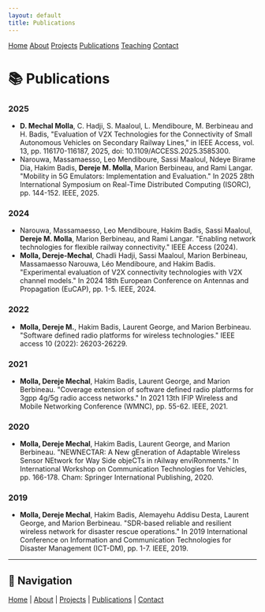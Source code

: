 ```yaml
---
layout: default
title: Publications
---
```


<div class="navbar">
  <a href="/">Home</a>
  <a href="/about">About</a>
  <a href="/projects">Projects</a>
  <a href="/publications">Publications</a>
  <a href="/teaching">Teaching</a>
  <a href="/contact">Contact</a>
</div>

# 📚 Publications

### 2025
- **D. Mechal Molla**, C. Hadji, S. Maaloul, L. Mendiboure, M. Berbineau and H. Badis, "Evaluation of V2X Technologies for the Connectivity of Small Autonomous Vehicles on Secondary Railway Lines," in IEEE Access, vol. 13, pp. 116170-116187, 2025, doi: 10.1109/ACCESS.2025.3585300.
- Narouwa, Massamaesso, Leo Mendiboure, Sassi Maaloul, Ndeye Birame Dia, Hakim Badis, **Dereje M. Molla**, Marion Berbineau, and Rami Langar. "Mobility in 5G Emulators: Implementation and Evaluation." In 2025 28th International Symposium on Real-Time Distributed Computing (ISORC), pp. 144-152. IEEE, 2025.

### 2024
- Narouwa, Massamaesso, Leo Mendiboure, Hakim Badis, Sassi Maaloul, **Dereje M. Molla**, Marion Berbineau, and Rami Langar. "Enabling network technologies for flexible railway connectivity." IEEE Access (2024).
- **Molla, Dereje-Mechal**, Chadli Hadji, Sassi Maaloul, Marion Berbineau, Massamaesso Narouwa, Léo Mendiboure, and Hakim Badis. "Experimental evaluation of V2X connectivity technologies with V2X channel models." In 2024 18th European Conference on Antennas and Propagation (EuCAP), pp. 1-5. IEEE, 2024.

### 2022
- **Molla, Dereje M.**, Hakim Badis, Laurent George, and Marion Berbineau. "Software defined radio platforms for wireless technologies." IEEE access 10 (2022): 26203-26229.

### 2021
- **Molla, Dereje Mechal**, Hakim Badis, Laurent George, and Marion Berbineau. "Coverage extension of software defined radio platforms for 3gpp 4g/5g radio access networks." In 2021 13th IFIP Wireless and Mobile Networking Conference (WMNC), pp. 55-62. IEEE, 2021.


### 2020
- **Molla, Dereje Mechal**, Hakim Badis, Laurent George, and Marion Berbineau. "NEWNECTAR: A New gEneration of Adaptable Wireless Sensor NEtwork for Way Side objeCTs in rAilway enviRonments." In International Workshop on Communication Technologies for Vehicles, pp. 166-178. Cham: Springer International Publishing, 2020.

### 2019
- **Molla, Dereje Mechal**, Hakim Badis, Alemayehu Addisu Desta, Laurent George, and Marion Berbineau. "SDR-based reliable and resilient wireless network for disaster rescue operations." In 2019 International Conference on Information and Communication Technologies for Disaster Management (ICT-DM), pp. 1-7. IEEE, 2019.

---

## 🔗 Navigation
[Home](/) | [About](about.md) | [Projects](projects.md) | [Publications](publications.md) | [Contact](contact.md)

